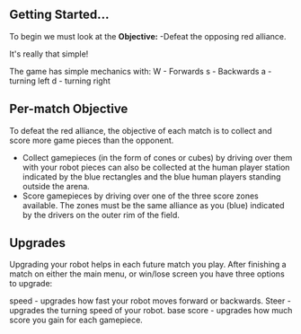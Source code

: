 ## Getting Started...

To begin we must look at the **Objective:**
 -Defeat the opposing red alliance.
 
 It's really that simple! 
 
 The game has simple mechanics with:
 W - Forwards
 s - Backwards
 a - turning left
 d - turning right
 
 ## Per-match Objective
 To defeat the red alliance, the objective of each match 
 is to collect and score more game pieces than the opponent.
 
 - Collect gamepieces (in the form of cones or cubes) 
   by driving over them with your robot
   pieces can also be collected at the human player station
   indicated by the blue rectangles and the blue human 
   players standing outside the arena.
 - Score gamepieces by driving over one of the three
   score zones available. The zones must be the same 
   alliance as you (blue) indicated by the drivers on 
   the outer rim of the field.
   
 ## Upgrades
 Upgrading your robot helps in each future match you play.
 After finishing a match on either the main menu, or win/lose screen
 you have three options to upgrade:
 
 speed - upgrades how fast your robot moves forward or backwards.
 Steer - upgrades the turning speed of your robot.
 base score - upgrades how much score you gain for each gamepiece.
